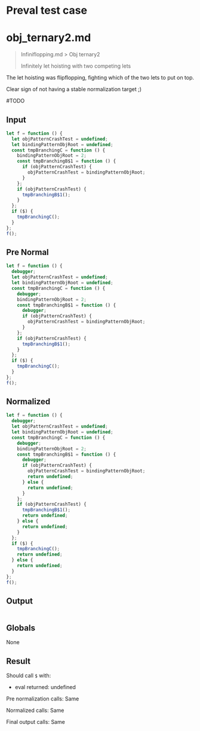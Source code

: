 # Preval test case

# obj_ternary2.md

> Infiniflopping.md > Obj ternary2
>
> Infinitely let hoisting with two competing lets

The let hoisting was flipflopping, fighting which of the two lets to put on top.

Clear sign of not having a stable normalization target ;)

#TODO

## Input

`````js filename=intro
let f = function () {
  let objPatternCrashTest = undefined;
  let bindingPatternObjRoot = undefined;
  const tmpBranchingC = function () {
    bindingPatternObjRoot = 2;
    const tmpBranchingB$1 = function () {
      if (objPatternCrashTest) {
        objPatternCrashTest = bindingPatternObjRoot;
      }
    };
    if (objPatternCrashTest) {
      tmpBranchingB$1();
    }
  };
  if ($) {
    tmpBranchingC();
  }
};
f();
`````

## Pre Normal

`````js filename=intro
let f = function () {
  debugger;
  let objPatternCrashTest = undefined;
  let bindingPatternObjRoot = undefined;
  const tmpBranchingC = function () {
    debugger;
    bindingPatternObjRoot = 2;
    const tmpBranchingB$1 = function () {
      debugger;
      if (objPatternCrashTest) {
        objPatternCrashTest = bindingPatternObjRoot;
      }
    };
    if (objPatternCrashTest) {
      tmpBranchingB$1();
    }
  };
  if ($) {
    tmpBranchingC();
  }
};
f();
`````

## Normalized

`````js filename=intro
let f = function () {
  debugger;
  let objPatternCrashTest = undefined;
  let bindingPatternObjRoot = undefined;
  const tmpBranchingC = function () {
    debugger;
    bindingPatternObjRoot = 2;
    const tmpBranchingB$1 = function () {
      debugger;
      if (objPatternCrashTest) {
        objPatternCrashTest = bindingPatternObjRoot;
        return undefined;
      } else {
        return undefined;
      }
    };
    if (objPatternCrashTest) {
      tmpBranchingB$1();
      return undefined;
    } else {
      return undefined;
    }
  };
  if ($) {
    tmpBranchingC();
    return undefined;
  } else {
    return undefined;
  }
};
f();
`````

## Output

`````js filename=intro

`````

## Globals

None

## Result

Should call `$` with:
 - eval returned: undefined

Pre normalization calls: Same

Normalized calls: Same

Final output calls: Same
